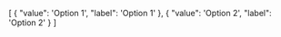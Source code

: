 [
{
  "value": 'Option 1',
  "label": 'Option 1'
},
{
  "value": 'Option 2',
  "label": 'Option 2'
}
]
